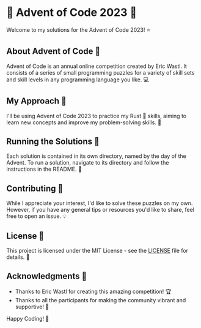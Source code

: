# 🎄 Advent of Code 2023 🎄

Welcome to my solutions for the Advent of Code 2023! :star:

## About Advent of Code :gift:

Advent of Code is an annual online competition created by Eric Wastl. It consists of a series of small programming puzzles for a variety of skill sets and skill levels in any programming language you like. :computer:

## My Approach :rocket:

I'll be using Advent of Code 2023 to practice my Rust 🦀 skills, aiming to learn new concepts and improve my problem-solving skills. :muscle:

## Running the Solutions :running:

Each solution is contained in its own directory, named by the day of the Advent. To run a solution, navigate to its directory and follow the instructions in the README. :file_folder:

## Contributing :handshake:

While I appreciate your interest, I'd like to solve these puzzles on my own. However, if you have any general tips or resources you'd like to share, feel free to open an issue. :bulb:

## License :page_with_curl:

This project is licensed under the MIT License - see the [LICENSE](LICENSE) file for details. :scroll:

## Acknowledgments :clap:

* Thanks to Eric Wastl for creating this amazing competition! :trophy:
* Thanks to all the participants for making the community vibrant and supportive! :raised_hands:

Happy Coding! :rocket:
